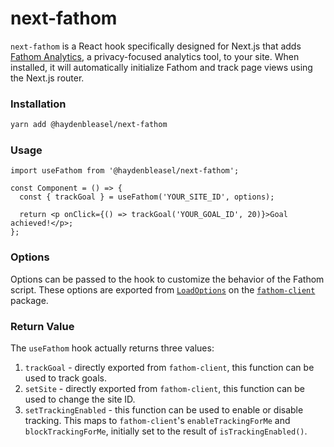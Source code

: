 # next-fathom

`next-fathom` is a React hook specifically designed for Next.js that adds [Fathom Analytics](https://usefathom.com/), a privacy-focused analytics tool, to your site. When installed, it will automatically initialize Fathom and track page views using the Next.js router.

### Installation

```bash
yarn add @haydenbleasel/next-fathom
```

### Usage

```tsx
import useFathom from '@haydenbleasel/next-fathom';

const Component = () => {
  const { trackGoal } = useFathom('YOUR_SITE_ID', options);

  return <p onClick={() => trackGoal('YOUR_GOAL_ID', 20)}>Goal achieved!</p>;
};
```

### Options

Options can be passed to the hook to customize the behavior of the Fathom script. These options are exported from [`LoadOptions`](https://github.com/derrickreimer/fathom-client#arguments) on the [`fathom-client`](https://github.com/derrickreimer/fathom-client) package.

### Return Value

The `useFathom` hook actually returns three values:

1. `trackGoal` - directly exported from `fathom-client`, this function can be used to track goals.
2. `setSite` - directly exported from `fathom-client`, this function can be used to change the site ID.
3. `setTrackingEnabled` - this function can be used to enable or disable tracking. This maps to `fathom-client`'s `enableTrackingForMe` and `blockTrackingForMe`, initially set to the result of `isTrackingEnabled()`.
